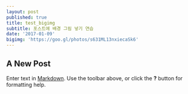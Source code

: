 ```yaml
---
layout: post
published: true
title: test_bigimg
subtitle: 포스트에 배경 그림 넣기 연습
date: '2017-01-09'
bigimg: 'https://goo.gl/photos/s631ML13nxiecaSk6'
---
```

## A New Post

Enter text in [Markdown](http://daringfireball.net/projects/markdown/). Use the toolbar above, or click the **?** button for formatting help.
